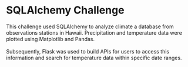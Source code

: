 # SQLAlchemy Challenge

This challenge used SQLAlchemy to analyze climate a database from observations stations in Hawaii. Precipitation and temperature data were plotted using Matplotlib and Pandas. <br><br>
Subsequently, Flask was used to build APIs for users to access this information and search for temperature data within specific date ranges.